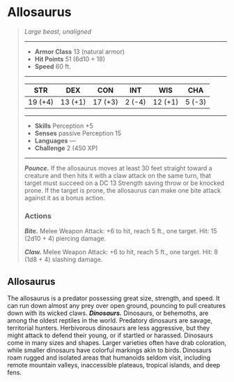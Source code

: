 # Allosaurus
>*Large beast, unaligned*
>___
>- **Armor Class** 13 (natural armor)
>- **Hit Points** 51 (6d10 + 18)
>- **Speed** 60 ft.
>___
>|STR|DEX|CON|INT|WIS|CHA|
>|:---:|:---:|:---:|:---:|:---:|:---:|
>|19 (+4)|13 (+1)|17 (+3)|2 (-4)|12 (+1)|5 (-3)|
>___
>- **Skills** Perception +5
>- **Senses** passive Perception 15
>- **Languages** —
>- **Challenge** 2 (450 XP)
>___
>***Pounce.*** If the allosaurus moves at least 30 feet straight toward a creature and then hits it with a claw attack on the same turn, that target must succeed on a DC 13 Strength saving throw or be knocked prone. If the target is prone, the allosaurus can make one bite attack against it as a bonus action.  
>
>### Actions
>***Bite.*** Melee Weapon Attack: +6 to hit, reach 5 ft., one target. Hit: 15 (2d10 + 4) piercing damage.  
>
>***Claw.*** Melee Weapon Attack: +6 to hit, reach 5 ft., one target. Hit: 8 (1d8 + 4) slashing damage.
## Allosaurus
The allosaurus is a predator possessing great size, strength, and speed. It can run down almost any prey over open ground, pouncing to pull creatures down with its wicked claws.
***Dinosaurs.*** Dinosaurs, or behemoths, are among the oldest reptiles in the world. Predatory dinosaurs are savage, territorial hunters. Herbivorous dinosaurs are less aggressive, but they might attack to defend their young, or if startled or harassed.
Dinosaurs come in many sizes and shapes. Larger varieties often have drab coloration, while smaller dinosaurs have colorful markings akin to birds. Dinosaurs roam rugged and isolated areas that humanoids seldom visit, including remote mountain valleys, inaccessible plateaus, tropical islands, and deep fens.
